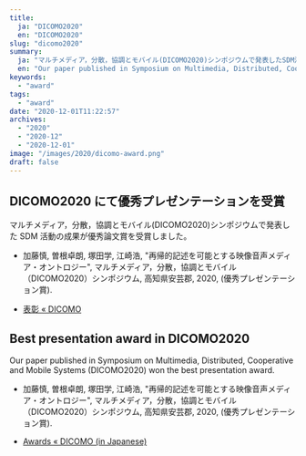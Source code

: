 ```yaml
---
title:
  ja: "DICOMO2020"
  en: "DICOMO2020"
slug: "dicomo2020"
summary:
  ja: "マルチメディア，分散，協調とモバイル(DICOMO2020)シンポジウムで発表したSDM活動の成果が優秀プレゼンテーション賞を受賞しました。"
  en: "Our paper published in Symposium on Multimedia, Distributed, Cooperative and Mobile Systems (DICOMO2020) won the best presentation award."
keywords:
  - "award"
tags:
  - "award"
date: "2020-12-01T11:22:57"
archives:
  - "2020"
  - "2020-12"
  - "2020-12-01"
image: "/images/2020/dicomo-award.png"
draft: false
---
```


<!-- 日本語記事ここから -->
<section lang="ja" v-if="$context.locale === 'ja-jp'">

# DICOMO2020 にて優秀プレゼンテーションを受賞

マルチメディア，分散，協調とモバイル(DICOMO2020)シンポジウムで発表した SDM 活動の成果が優秀論文賞を受賞しました。

- 加藤慎, 曽根卓朗, 塚田学, 江崎浩, "再帰的記述を可能とする映像音声メディア・オントロジー", マルチメディア，分散，協調とモバイル（DICOMO2020）シンポジウム, 高知県安芸郡, 2020, (優秀プレゼンテーション賞).

- [表彰 « DICOMO](http://dicomo.org/2020/2020/commendation/)

[<g-image src="/images/2020/dicomo-award.png" />](/images/2020/dicomo-award.png)

</section>
<!-- 日本語記事ここまで -->

<!-- English article start -->
<section lang="en" v-else>

# Best presentation award in DICOMO2020

Our paper published in Symposium on Multimedia, Distributed, Cooperative and Mobile Systems (DICOMO2020) won the best presentation award.

- 加藤慎, 曽根卓朗, 塚田学, 江崎浩, "再帰的記述を可能とする映像音声メディア・オントロジー", マルチメディア，分散，協調とモバイル（DICOMO2020）シンポジウム, 高知県安芸郡, 2020, (優秀プレゼンテーション賞).

- [Awards « DICOMO (in Japanese)](http://dicomo.org/2020/2020/commendation/)

[<g-image src="/images/2020/dicomo-award.png" />](/images/2020/dicomo-award.png)

</section>
<!-- English article end -->
